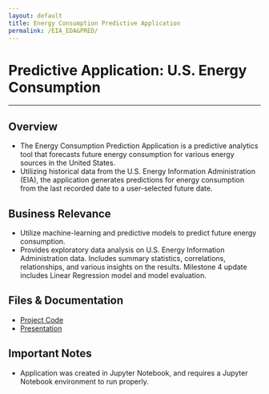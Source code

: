 ```yaml
---
layout: default
title: Energy Consumption Predictive Application
permalink: /EIA_EDA&PRED/
---
```


# Predictive Application: U.S. Energy Consumption

---

<div class="project-detail-section">
    <h2>Overview</h2>
    <ul>
      <li>The Energy Consumption Prediction Application is a predictive analytics tool that forecasts future energy consumption for various energy sources in the United States.</li>
      <li>Utilizing historical data from the U.S. Energy Information Administration (EIA), the application generates predictions for energy consumption from the last recorded date to a user-selected future date.</li>        
    </ul>
</div>

<div class="project-detail-section">
    <h2>Business Relevance</h2>
    <ul>
        <li>Utilize machine-learning and predictive models to predict future energy consumption.</li>
        <li>Provides exploratory data analysis on U.S. Energy Information Administration data. Includes summary statistics, correlations, relationships, and various insights on the results. Milestone 4 update includes Linear Regression model and model evaluation.</li>
    </ul>
</div>

<div class="project-detail-section">
    <h2>Files & Documentation</h2>
    <ul>
        <li><a href="https://github.com/cmtrimble/cmtrimble.github.io/blob/7a6a3a0425acd5d08153b06d2fe89aab82405f5a/EnergyPred/DSC355_Final_Trimble.pptx">Project Code</a></li>
        <li><a href="https://github.com/cmtrimble/cmtrimble.github.io/blob/7a6a3a0425acd5d08153b06d2fe89aab82405f5a/EnergyPred/EIA_EDA%26PRED.ipynb">Presentation</a></li>
    </ul>
</div>

<div class="project-detail-section">
    <h2>Important Notes</h2>
    <ul>
        <li>Application was created in Jupyter Notebook, and requires a Jupyter Notebook environment to run properly.</li>
    </ul>
</div>
